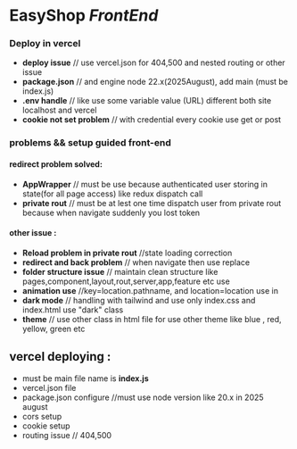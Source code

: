 # **EasyShop** _FrontEnd_
### Deploy in vercel 
- **deploy issue** // use vercel.json for 404,500 and nested routing or other issue 
- **package.json** // and engine node 22.x(2025August), add main (must be index.js)
- **.env handle** // like use some variable value (URL) different both site localhost and vercel 
- **cookie not set problem** // with credential every cookie use get or post 

### problems && setup guided front-end
#### redirect problem solved:
- **AppWrapper** // must be use because authenticated user storing in state(for all page access) like redux dispatch call 
- **private rout** // must be at lest one time dispatch user from private rout because when navigate suddenly you lost token 
#### other issue :
- **Reload problem in private rout** //state loading correction
- **redirect and back problem** // when navigate then use replace 
- **folder structure issue** // maintain clean structure like pages,component,layout,rout,server,app,feature etc use 
- **animation use** //key=location.pathname, and location=location use in <Routes key location>
- **dark mode** // handling with tailwind and  use only index.css and index.html use "dark" class
- **theme** // use other class in html file for use other theme like blue , red, yellow, green etc

## vercel deploying :
- must be main file name is **index.js**
- vercel.json file
- package.json configure //must use node version like 20.x in 2025 august
- cors setup
- cookie setup
- routing issue // 404,500
